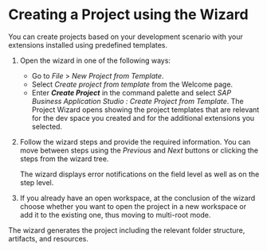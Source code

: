 <!-- loio75ff48052e0e4c7dad0cbcf6a69c57ee -->

# Creating a Project using the Wizard

You can create projects based on your development scenario with your extensions installed using predefined templates.

1.  Open the wizard in one of the following ways:

    -   Go to *File* \> *New Project from Template*.
    -   Select *Create project from template* from the Welcome page.
    -   Enter ***Create Project*** in the command palette and select *SAP Business Application Studio : Create Project from Template*.
    The Project Wizard opens showing the project templates that are relevant for the dev space you created and for the additional extensions you selected.

2.  Follow the wizard steps and provide the required information. You can move between steps using the *Previous* and *Next* buttons or clicking the steps from the wizard tree.

    The wizard displays error notifications on the field level as well as on the step level.

3.  If you already have an open workspace, at the conclusion of the wizard choose whether you want to open the project in a new workspace or add it to the existing one, thus moving to multi-root mode.

The wizard generates the project including the relevant folder structure, artifacts, and resources.

